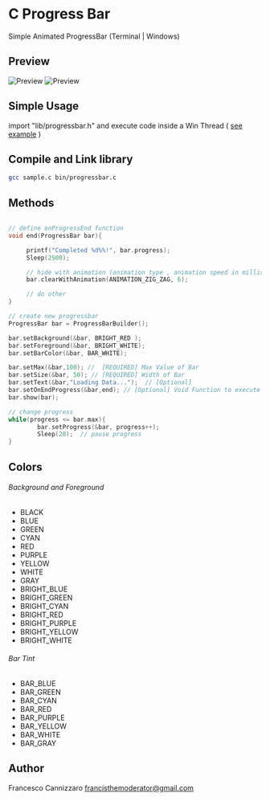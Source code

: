 # C Progress Bar
Simple Animated ProgressBar (Terminal | Windows)

## Preview
![Preview](https://github.com/FrancisCan/CProgressBar/blob/master/preview/preview.gif)
![Preview](https://github.com/FrancisCan/CProgressBar/blob/master/preview/preview1.gif)

## Simple Usage
import "lib/progressbar.h" and execute code inside a Win Thread ( [see example](https://github.com/FrancisCan/CProgressBar/blob/master/example.c) )


## Compile and Link library
```bash
gcc sample.c bin/progressbar.c
```

## Methods
```C

// define onProgressEnd function
void end(ProgressBar bar){

     printf("Completed %d%%!", bar.progress);
     Sleep(2500);

     // hide with animation (animation type , animation speed in milliseconds)
     bar.clearWithAnimation(ANIMATION_ZIG_ZAG, 6);

     // do other
}

// create new progressbar
ProgressBar bar = ProgressBarBuilder();

bar.setBackground(&bar, BRIGHT_RED );
bar.setForeground(&bar, BRIGHT_WHITE);
bar.setBarColor(&bar, BAR_WHITE);

bar.setMax(&bar,100); //  [REQUIRED] Max Value of Bar
bar.setSize(&bar, 50); // [REQUIRED] Width of Bar
bar.setText(&bar,"Loading Data...");  // [Optional]
bar.setOnEndProgress(&bar,end); // [Optional] Void Function to execute at the end of progress
bar.show(bar);

// change progress
while(progress <= bar.max){
		bar.setProgress(&bar, progress++);
		Sleep(20);  // pause progress
}
```

## Colors

###### Background and Foreground

* BLACK
* BLUE
* GREEN
* CYAN
* RED
* PURPLE
* YELLOW
* WHITE
* GRAY
* BRIGHT_BLUE
* BRIGHT_GREEN
* BRIGHT_CYAN
* BRIGHT_RED
* BRIGHT_PURPLE
* BRIGHT_YELLOW
* BRIGHT_WHITE

###### Bar Tint

* BAR_BLUE
* BAR_GREEN
* BAR_CYAN
* BAR_RED
* BAR_PURPLE
* BAR_YELLOW
* BAR_WHITE
* BAR_GRAY

## Author
Francesco Cannizzaro francisthemoderator@gmail.com
